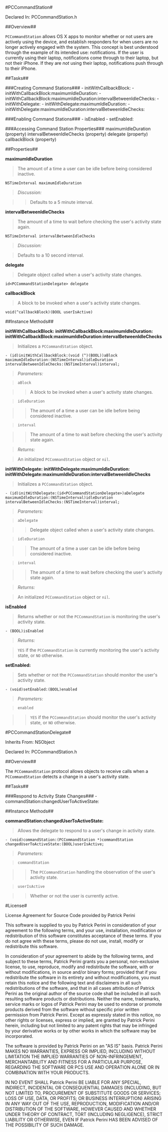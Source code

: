 #PCCommandStation#

Declared In:      PCCommandStation.h


##Overview##

`PCCommandStation` allows OS X apps to monitor whether or not users are actively using the device, and establish responders for when users are no longer actively engaged with the system. This concept is best understood through the example of its intended use: notifications. If the user is currently using their laptop, notifications come through to their laptop, but not their iPhone. If they are _not_ using their laptop, notifications push through to their iPhone. 

##Tasks##

###Creating Command Stations###
    - initWithCallbackBlock:
    - initWithCallbackBlock:maximumIdleDuration:
    - initWithCallbackBlock:maximumIdleDuration:intervalBetweenIdleChecks:
    - initWithDelegate:
    - initWithDelegate:maximumIdleDuration:
    - initWithDelegate:maximumIdleDuration:intervalBetweenIdleChecks:

###Enabling Command Stations###
    - isEnabled
    - setEnabled:
    
###Accessing Command Station Properties###
    maximumIdleDuration (property)
    intervalBetweenIdleChecks (property)
    delegate (property)
    callbackBlock (property)

##Properties##

**maximumIdleDuration**

>The amount of a time a user can be idle before being considered inactive.

    NSTimeInterval maximumIdleDuration

>*Discussion:*

>> Defaults to a 5 minute interval.

**intervalBetweenIdleChecks**

>The amount of a time to wait before checking the user's activity state again.

    NSTimeInterval intervalBetweenIdleChecks

>*Discussion:*

>Defaults to a 10 second interval.

**delegate**

>Delegate object called when a user's activity state changes.

    id<PCCommandStationDelegate> delegate
    
**callbackBlock**

>A block to be invoked when a user's activity state changes.

    void(^callbackBlock)(BOOL userIsActive)

##Instance Methods##

**initWithCallbackBlock:**
**initWithCallbackBlock:maximumIdleDuration:**
**initWithCallbackBlock:maximumIdleDuration:intervalBetweenIdleChecks**

>Initializes a `PCCommandStation` object.

    - (id)initWithCallbackBlock:(void (^)(BOOL))aBlock maximumIdleDuration:(NSTimeInterval)idleDuration intervalBetweenIdleChecks:(NSTimeInterval)interval;

>*Parameters:*

>`aBlock`

>>A block to be invoked when a user's activity state changes.

>`idleDuration`

>>The amount of a time a user can be idle before being considered inactive.

>`interval`

>>The amount of a time to wait before checking the user's activity state again.

>*Returns:*

>An initialized `PCCommandStation` object or `nil`.

**initWithDelegate:**
**initWithDelegate:maximumIdleDuration:**
**initWithDelegate:maximumIdleDuration:intervalBetweenIdleChecks**

>Initializes a `PCCommandStation` object.

    - (id)initWithDelegate:(id<PCCommandStationDelegate>)aDelegate maximumIdleDuration:(NSTimeInterval)idleDuration intervalBetweenIdleChecks:(NSTimeInterval)interval;

>*Parameters:*

>`aDelegate`

>>Delegate object called when a user's activity state changes.

>`idleDuration`

>>The amount of a time a user can be idle before being considered inactive.

>`interval`

>>The amount of a time to wait before checking the user's activity state again.

>*Returns:*

>An initialized `PCCommandStation` object or `nil`.

**isEnabled**

>Returns whether or not the `PCCommandStation` is monitoring the user's activity state.

    - (BOOL)isEnabled

>*Returns:*

>`YES` if the `PCCommandStation` is currently monitoring the user's activity state, or `NO` otherwise.

**setEnabled:**

>Sets whether or not the `PCCommandStation` should monitor the user's activity state.

    - (void)setEnabled:(BOOL)enabled
    
>*Parameters:*

>`enabled`

>>`YES` if the `PCCommandStation` should monitor the user's activity state, or `NO` otherwise.


#PCCommandStationDelegate#

Inherits From:    NSObject

Declared In:      PCCommandStation.h


##Overview##

The `PCCommandStation` protocol allows objects to receive calls when a `PCCommandStation` detects a change in a user's activity state.

##Tasks##

###Respond to Activity State Changes###
    - commandStation:changedUserToActiveState:

##Instance Methods##

**commandStation:changedUserToActiveState:**

>Allows the delegate to respond to a user's change in activity state.

    - (void)commandStation:(PCCommandStation *)commandStation changedUserToActiveState:(BOOL)userIsActive;

>*Parameters:*

>`commandStation`

>>The `PCCommandStation` handling the observation of the user's activity state.

>`userIsActive`

>>Whether or not the user is currently active.

#License#

License Agreement for Source Code provided by Patrick Perini

This software is supplied to you by Patrick Perini in consideration of your agreement to the following terms, and your use, installation, modification or redistribution of this software constitutes acceptance of these terms. If you do not agree with these terms, please do not use, install, modify or redistribute this software.

In consideration of your agreement to abide by the following terms, and subject to these terms, Patrick Perini grants you a personal, non-exclusive license, to use, reproduce, modify and redistribute the software, with or without modifications, in source and/or binary forms; provided that if you redistribute the software in its entirety and without modifications, you must retain this notice and the following text and disclaimers in all such redistributions of the software, and that in all cases attribution of Patrick Perini as the original author of the source code shall be included in all such resulting software products or distributions. Neither the name, trademarks, service marks or logos of Patrick Perini may be used to endorse or promote products derived from the software without specific prior written permission from Patrick Perini. Except as expressly stated in this notice, no other rights or licenses, express or implied, are granted by Patrick Perini herein, including but not limited to any patent rights that may be infringed by your derivative works or by other works in which the software may be incorporated.

The software is provided by Patrick Perini on an "AS IS" basis. Patrick Perini MAKES NO WARRANTIES, EXPRESS OR IMPLIED, INCLUDING WITHOUT LIMITATION THE IMPLIED WARRANTIES OF NON-INFRINGEMENT, MERCHANTABILITY AND FITNESS FOR A PARTICULAR PURPOSE, REGARDING THE SOFTWARE OR PCS USE AND OPERATION ALONE OR IN COMBINATION WITH YOUR PRODUCTS.

IN NO EVENT SHALL Patrick Perini BE LIABLE FOR ANY SPECIAL, INDIRECT, INCIDENTAL OR CONSEQUENTIAL DAMAGES (INCLUDING, BUT NOT LIMITED TO, PROCUREMENT OF SUBSTITUTE GOODS OR SERVICES; LOSS OF USE, DATA, OR PROFITS; OR BUSINESS INTERRUPTION) ARISING IN ANY WAY OUT OF THE USE, REPRODUCTION, MODIFICATION AND/OR DISTRIBUTION OF THE SOFTWARE, HOWEVER CAUSED AND WHETHER UNDER THEORY OF CONTRACT, TORT (INCLUDING NEGLIGENCE), STRICT LIABILITY OR OTHERWISE, EVEN IF Patrick Perini HAS BEEN ADVISED OF THE POSSIBILITY OF SUCH DAMAGE.